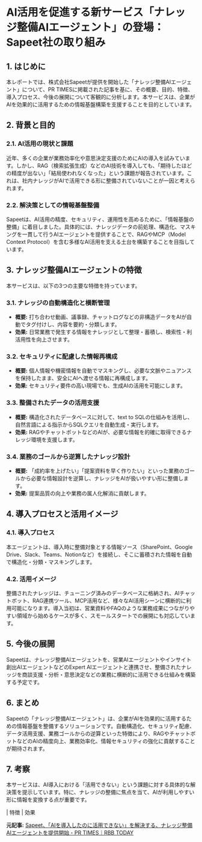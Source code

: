 # AI活用を促進する新サービス「ナレッジ整備AIエージェント」の登場：Sapeet社の取り組み

## 1. はじめに

本レポートでは、株式会社Sapeetが提供を開始した「ナレッジ整備AIエージェント」について、PR TIMESに掲載された記事を基に、その概要、目的、特徴、導入プロセス、今後の展開について客観的に分析します。本サービスは、企業がAIを効果的に活用するための情報基盤構築を支援することを目的としています。

## 2. 背景と目的

### 2.1. AI活用の現状と課題

近年、多くの企業が業務効率化や意思決定支援のためにAIの導入を試みています。しかし、RAG（検索拡張生成）などのAI技術を導入しても、「期待したほどの精度が出ない」「結局使われなくなった」という課題が報告されています。これは、社内ナレッジがAIで活用できる形に整備されていないことが一因と考えられます。

### 2.2. 解決策としての情報基盤整備

Sapeetは、AI活用の精度、セキュリティ、運用性を高めるために、「情報基盤の整備」に着目しました。具体的には、ナレッジデータの前処理、構造化、マスキングを一貫して行うAIエージェントを提供することで、RAGやMCP（Model Context Protocol）を含む多様なAI活用を支える土台を構築することを目指しています。

## 3. ナレッジ整備AIエージェントの特徴

本サービスは、以下の3つの主要な特徴を持っています。

### 3.1. ナレッジの自動構造化と横断管理

* **概要:** 打ち合わせ動画、議事録、チャットログなどの非構造データをAIが自動でタグ付けし、内容を要約・分類します。
* **効果:** 日常業務で発生する情報をナレッジとして整理・蓄積し、検索性・利活用性を向上させます。

### 3.2. セキュリティに配慮した情報再構成

* **概要:** 個人情報や機密情報を自動でマスキングし、必要な文脈やニュアンスを保持したまま、安全にAIへ渡せる情報に再構成します。
* **効果:** セキュリティ要件の高い現場でも、生成AIの活用を可能にします。

### 3.3. 整備されたデータの活用支援

* **概要:** 構造化されたデータベースに対して、text to SQLの仕組みを活用し、自然言語による指示からSQLクエリを自動生成・実行します。
* **効果:** RAGやチャットボットなどのAIが、必要な情報を的確に取得できるナレッジ環境を支援します。

### 3.4. 業務のゴールから逆算したナレッジ設計

* **概要:** 「成約率を上げたい」「提案資料を早く作りたい」といった業務のゴールから必要な情報設計を逆算し、ナレッジをAIが扱いやすい形に整備します。
* **効果:** 提案品質の向上や業務の属人化解消に貢献します。

## 4. 導入プロセスと活用イメージ

### 4.1. 導入プロセス

本エージェントは、導入時に整備対象とする情報ソース（SharePoint、Google Drive、Slack、Teams、Notionなど）を接続し、そこに蓄積された情報を自動で構造化・分類・マスキングします。

### 4.2. 活用イメージ

整備されたナレッジは、チューニング済みのデータベースに格納され、AIチャットボット、RAG連携ツール、MCP活用など、様々なAI活用シーンに横断的に利用可能になります。導入当初は、営業資料やFAQのような業務成果につながりやすい領域から始めるケースが多く、スモールスタートでの展開にも対応しています。

## 5. 今後の展開

Sapeetは、ナレッジ整備AIエージェントを、営業AIエージェントやインサイト創出AIエージェントなどのExpert AIエージェントと連携させ、整備されたナレッジを商談支援・分析・意思決定などの業務に横断的に活用できる仕組みを構築する予定です。

## 6. まとめ

Sapeetの「ナレッジ整備AIエージェント」は、企業がAIを効果的に活用するための情報基盤を整備するソリューションです。自動構造化、セキュリティ配慮、データ活用支援、業務ゴールからの逆算といった特徴により、RAGやチャットボットなどのAIの精度向上、業務効率化、情報セキュリティの強化に貢献することが期待されます。

## 7. 考察

本サービスは、AI導入における「活用できない」という課題に対する具体的な解決策を提示しています。特に、ナレッジの整備に焦点を当て、AIが利用しやすい形に情報を変換する点が重要です。

| 特徴 | 効果 

**元記事:** [Sapeet、「AIを導入したのに活用できない」を解決する、ナレッジ整備AIエージェントを提供開始 - PR TIMES｜RBB TODAY](https://www.rbbtoday.com/release/prtimes2-today/20250424/1049440.html)